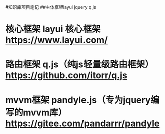 #知识库项目笔记
##主体框架layui jquery q.js


# 核心框架  layui     核心框架	https://www.layui.com/ 
# 路由框架  	q.js（纯js轻量级路由框架）https://github.com/itorr/q.js
# mvvm框架	pandyle.js（专为jquery编写的mvvm库）https://gitee.com/pandarrr/pandyle


